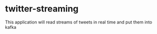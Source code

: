 # twitter-streaming
This application will read streams of tweets in real time and put them into kafka
